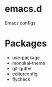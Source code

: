 # emacs.d
Emacs configs



# Packages
- use-package
- monokai-theme
- git-gutter
- editorconfig
- flycheck

